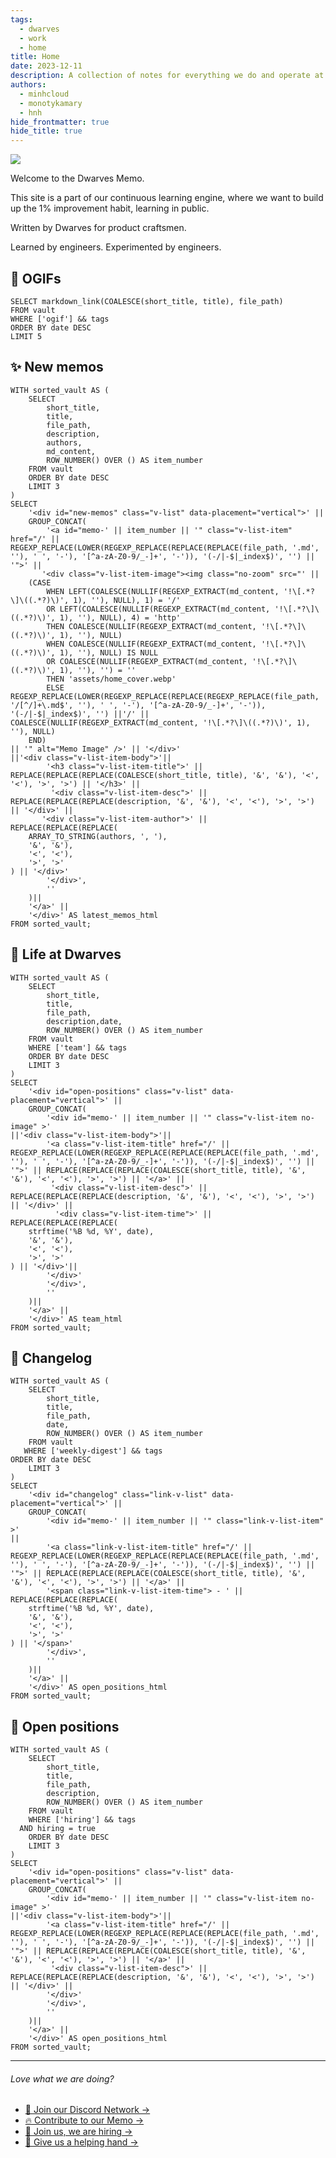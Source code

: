 ```yaml
---
tags:
  - dwarves
  - work
  - home
title: Home
date: 2023-12-11
description: A collection of notes for everything we do and operate at Dwarves. This is where we keep our internal notes.
authors:
  - minhcloud
  - monotykamary
  - hnh
hide_frontmatter: true
hide_title: true
---
```


![](assets/home_cover.webp)

Welcome to the Dwarves Memo.

This site is a part of our continuous learning engine, where we want to build up the 1% improvement habit, learning in public.

Written by Dwarves for product craftsmen.

Learned by engineers. Experimented by engineers.

## 🩷 OGIFs

```dsql-list
SELECT markdown_link(COALESCE(short_title, title), file_path)
FROM vault
WHERE ['ogif'] && tags
ORDER BY date DESC
LIMIT 5
```

## ✨ New memos

```dsql-list
WITH sorted_vault AS (
    SELECT
        short_title,
        title,
        file_path,
        description,
        authors,
        md_content,
        ROW_NUMBER() OVER () AS item_number
    FROM vault
    ORDER BY date DESC
    LIMIT 3
)
SELECT
    '<div id="new-memos" class="v-list" data-placement="vertical">' ||
    GROUP_CONCAT(
        '<a id="memo-' || item_number || '" class="v-list-item" href="/' || REGEXP_REPLACE(LOWER(REGEXP_REPLACE(REPLACE(REPLACE(file_path, '.md', ''), ' ', '-'), '[^a-zA-Z0-9/_-]+', '-')), '(-/|-$|_index$)', '') || '">' ||
       '<div class="v-list-item-image"><img class="no-zoom" src="' ||
    (CASE
        WHEN LEFT(COALESCE(NULLIF(REGEXP_EXTRACT(md_content, '!\[.*?\]\((.*?)\)', 1), ''), NULL), 1) = '/'
        OR LEFT(COALESCE(NULLIF(REGEXP_EXTRACT(md_content, '!\[.*?\]\((.*?)\)', 1), ''), NULL), 4) = 'http'
        THEN COALESCE(NULLIF(REGEXP_EXTRACT(md_content, '!\[.*?\]\((.*?)\)', 1), ''), NULL)
        WHEN COALESCE(NULLIF(REGEXP_EXTRACT(md_content, '!\[.*?\]\((.*?)\)', 1), ''), NULL) IS NULL
        OR COALESCE(NULLIF(REGEXP_EXTRACT(md_content, '!\[.*?\]\((.*?)\)', 1), ''), '') = ''
        THEN 'assets/home_cover.webp'
        ELSE REGEXP_REPLACE(LOWER(REGEXP_REPLACE(REPLACE(REGEXP_REPLACE(file_path, '/[^/]+\.md$', ''), ' ', '-'), '[^a-zA-Z0-9/_-]+', '-')), '(-/|-$|_index$)', '') ||'/' || COALESCE(NULLIF(REGEXP_EXTRACT(md_content, '!\[.*?\]\((.*?)\)', 1), ''), NULL)
    END)
|| '" alt="Memo Image" />' || '</div>'
||'<div class="v-list-item-body">'||
        '<h3 class="v-list-item-title">' || REPLACE(REPLACE(REPLACE(COALESCE(short_title, title), '&', '&'), '<', '<'), '>', '>') || '</h3>' ||
         '<div class="v-list-item-desc">' || REPLACE(REPLACE(REPLACE(description, '&', '&'), '<', '<'), '>', '>') || '</div>' ||
       '<div class="v-list-item-author">' ||
REPLACE(REPLACE(REPLACE(
    ARRAY_TO_STRING(authors, ', '),
    '&', '&'),
    '<', '<'),
    '>', '>'
) || '</div>'
        '</div>',
        ''
    )||
    '</a>' ||
    '</div>' AS latest_memos_html
FROM sorted_vault;
```

## 🌺 Life at Dwarves

```dsql-list
WITH sorted_vault AS (
    SELECT
        short_title,
        title,
        file_path,
        description,date,
        ROW_NUMBER() OVER () AS item_number
    FROM vault
    WHERE ['team'] && tags
    ORDER BY date DESC
    LIMIT 3
)
SELECT
    '<div id="open-positions" class="v-list" data-placement="vertical">' ||
    GROUP_CONCAT(
        '<div id="memo-' || item_number || '" class="v-list-item no-image" >'
||'<div class="v-list-item-body">'||
        '<a class="v-list-item-title" href="/' || REGEXP_REPLACE(LOWER(REGEXP_REPLACE(REPLACE(REPLACE(file_path, '.md', ''), ' ', '-'), '[^a-zA-Z0-9/_-]+', '-')), '(-/|-$|_index$)', '') || '">' || REPLACE(REPLACE(REPLACE(COALESCE(short_title, title), '&', '&'), '<', '<'), '>', '>') || '</a>' ||
         '<div class="v-list-item-desc">' || REPLACE(REPLACE(REPLACE(description, '&', '&'), '<', '<'), '>', '>') || '</div>' ||
          '<div class="v-list-item-time">' ||
REPLACE(REPLACE(REPLACE(
    strftime('%B %d, %Y', date),
    '&', '&'),
    '<', '<'),
    '>', '>'
) || '</div>'||
        '</div>'
        '</div>',
        ''
    )||
    '</a>' ||
    '</div>' AS team_html
FROM sorted_vault;
```

## 📝 Changelog

```dsql-list
WITH sorted_vault AS (
    SELECT
        short_title,
        title,
        file_path,
        date,
        ROW_NUMBER() OVER () AS item_number
    FROM vault
   WHERE ['weekly-digest'] && tags
ORDER BY date DESC
    LIMIT 3
)
SELECT
    '<div id="changelog" class="link-v-list" data-placement="vertical">' ||
    GROUP_CONCAT(
        '<div id="memo-' || item_number || '" class="link-v-list-item" >'
||
        '<a class="link-v-list-item-title" href="/' || REGEXP_REPLACE(LOWER(REGEXP_REPLACE(REPLACE(REPLACE(file_path, '.md', ''), ' ', '-'), '[^a-zA-Z0-9/_-]+', '-')), '(-/|-$|_index$)', '') || '">' || REPLACE(REPLACE(REPLACE(COALESCE(short_title, title), '&', '&'), '<', '<'), '>', '>') || '</a>' ||
        '<span class="link-v-list-item-time"> - ' ||
REPLACE(REPLACE(REPLACE(
    strftime('%B %d, %Y', date),
    '&', '&'),
    '<', '<'),
    '>', '>'
) || '</span>'
        '</div>',
        ''
    )||
    '</a>' ||
    '</div>' AS open_positions_html
FROM sorted_vault;
```

## 🤝 Open positions

```dsql-list
WITH sorted_vault AS (
    SELECT
        short_title,
        title,
        file_path,
        description,
        ROW_NUMBER() OVER () AS item_number
    FROM vault
    WHERE ['hiring'] && tags
  AND hiring = true
    ORDER BY date DESC
    LIMIT 3
)
SELECT
    '<div id="open-positions" class="v-list" data-placement="vertical">' ||
    GROUP_CONCAT(
        '<div id="memo-' || item_number || '" class="v-list-item no-image" >'
||'<div class="v-list-item-body">'||
        '<a class="v-list-item-title" href="/' || REGEXP_REPLACE(LOWER(REGEXP_REPLACE(REPLACE(REPLACE(file_path, '.md', ''), ' ', '-'), '[^a-zA-Z0-9/_-]+', '-')), '(-/|-$|_index$)', '') || '">' || REPLACE(REPLACE(REPLACE(COALESCE(short_title, title), '&', '&'), '<', '<'), '>', '>') || '</a>' ||
         '<div class="v-list-item-desc">' || REPLACE(REPLACE(REPLACE(description, '&', '&'), '<', '<'), '>', '>') || '</div>' ||
        '</div>'
        '</div>',
        ''
    )||
    '</a>' ||
    '</div>' AS open_positions_html
FROM sorted_vault;
```

---

<div class="love-what-we-are-doing">
  <h6>Love what we are doing?</h6>
  <ul>
    <li>
      <a href="https://discord.gg/dwarvesv">🩷 Join our Discord Network →</a>
    </li>
    <li>
      <a href="https://github.com/dwarvesf/playground">🔥 Contribute to our Memo → </a>
    </li>
    <li>
      <a href="https://careers.d.foundation/">🤝 Join us, we are hiring →</a>
    </li>
    <li>
      <a href="http://memo.d.foundation/earn/"> 🙋 Give us a helping hand →</a>
    </li>
  </ul>
</div>
